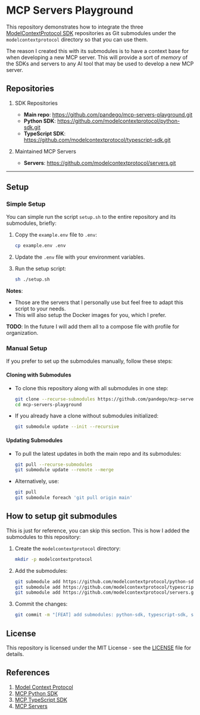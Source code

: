 # MCP Servers Playground

This repository demonstrates how to integrate the three [ModelContextProtocol SDK](https://github.com/modelcontextprotocol) repositories as Git submodules under the `modelcontextprotocol` directory so that you can use them.

The reason I created this with its submodules is to have a context base for when developing a new MCP server. This will provide a sort of *memory* of the SDKs and servers to any AI tool that may be used to develop a new MCP server.

## Repositories

1. SDK Repositories
    - **Main repo**: https://github.com/pandego/mcp-servers-playground.git
    - **Python SDK**: https://github.com/modelcontextprotocol/python-sdk.git
    - **TypeScript SDK**: https://github.com/modelcontextprotocol/typescript-sdk.git

2. Maintained MCP Servers
    - **Servers**: https://github.com/modelcontextprotocol/servers.git

---

## Setup

### Simple Setup

You can simple run the script `setup.sh` to the entire repository and its submodules, briefly:

1. Copy the `example.env` file to `.env`:
    ```bash
    cp example.env .env
    ```

2. Update the `.env` file with your environment variables.

3. Run the setup script:

    ```bash
    sh ./setup.sh
    ```

**Notes**:
- Those are the servers that I personally use but feel free to adapt this script to your needs.
- This will also setup the Docker images for you, which I prefer.

**TODO**: In the future I will add them all to a compose file with profile for organization.

### Manual Setup

If you prefer to set up the submodules manually, follow these steps:

#### Cloning with Submodules

- To clone this repository along with all submodules in one step:

    ```bash
    git clone --recurse-submodules https://github.com/pandego/mcp-servers-playground.git
    cd mcp-servers-playground
    ```

- If you already have a clone without submodules initialized:

    ```bash
    git submodule update --init --recursive
    ```

#### Updating Submodules

- To pull the latest updates in both the main repo and its submodules:

    ```bash
    git pull --recurse-submodules
    git submodule update --remote --merge
    ```

- Alternatively, use:

    ```bash
    git pull
    git submodule foreach 'git pull origin main'
    ```

## How to setup git submodules

This is just for reference, you can skip this section. This is how I added the submodules to this repository:

1. Create the `modelcontextprotocol` directory:

    ```bash
    mkdir -p modelcontextprotocol
    ```

2. Add the submodules:

    ```bash
    git submodule add https://github.com/modelcontextprotocol/python-sdk.git modelcontextprotocol/python-sdk
    git submodule add https://github.com/modelcontextprotocol/typescript-sdk.git modelcontextprotocol/typescript-sdk
    git submodule add https://github.com/modelcontextprotocol/servers.git modelcontextprotocol/servers
    ```

3. Commit the changes:

    ```bash
    git commit -m "[FEAT] add submodules: python-sdk, typescript-sdk, servers"
    ```

## License

This repository is licensed under the MIT License - see the [LICENSE](LICENSE) file for details.

## References

1. [Model Context Protocol](https://github.com/modelcontextprotocol)
2. [MCP Python SDK](https://github.com/modelcontextprotocol/python-sdk)
3. [MCP TypeScript SDK](https://github.com/modelcontextprotocol/typescript-sdk)
4. [MCP Servers](https://github.com/modelcontextprotocol/servers)
